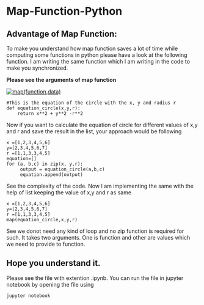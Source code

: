 # Map-Function-Python
## Advantage of Map Function:
To make you understand how map function saves a lot of time while computing some functions in python please have a look at the following function. I am writing the same function which I am writing in the code to make you synchronized.  

**Please see the arguments of map function**

<a href="https://www.codecogs.com/eqnedit.php?latex=map(function,data)" target="_blank"><img src="https://latex.codecogs.com/gif.latex?map(function,data)" title="map(function,data)" /></a>

```
#This is the equation of the circle with the x, y and radius r
def equation_circle(x,y,r):
    return x**2 + y**2 -r**2 
```
Now if you want to calculate the equation of circle for different values of x,y and r and save the result in the list, your approach would be following
```
x =[1,2,3,4,5,6]
y=[2,3,4,5,6,7]
r =[1,1,3,3,4,5]
equation=[]
for (a, b,c) in zip(x, y,r):
     output = equation_circle(a,b,c)
     equation.append(output)  
```
See the complexity of the code. Now I am implementing the same with the help of list keeping the value of x,y and r as same
```
x =[1,2,3,4,5,6]
y=[2,3,4,5,6,7]
r =[1,1,3,3,4,5]
map(equation_circle,x,y,r)
```
See we donot need any kind of loop and no zip function is required for such. It takes two arguments. One is function and other are values which we need to provide to function.
 
## Hope you understand it.
Please see the file with extention .ipynb. You can run the file in jupyter notebook by opening the file using
```
jupyter notebook
```

